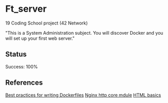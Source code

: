 # Ft_server

19 Coding School project (42 Network)

"This is a System Administration subject. You will discover Docker and you
will set up your first web server."

## Status

Success: 100%

## References

[Best practices for writing Dockerfiles](https://docs.docker.com/develop/develop-images/dockerfile_best-practices/)
[Nginx http core mdule](https://nginx.org/en/docs/http/ngx_http_core_module.html#http)
[HTML basics](https://developer.mozilla.org/fr/docs/Learn/Getting_started_with_the_web/HTML_basics)
